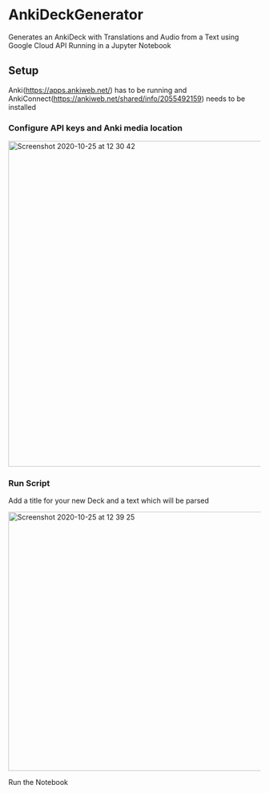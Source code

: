 # AnkiDeckGenerator
Generates an AnkiDeck with Translations and Audio from a Text using Google Cloud API
Running in a Jupyter Notebook

## Setup
Anki(https://apps.ankiweb.net/) has to be running and AnkiConnect(https://ankiweb.net/shared/info/2055492159) needs to be installed

### Configure API keys and Anki media location
<img width="650" alt="Screenshot 2020-10-25 at 12 30 42" src="https://user-images.githubusercontent.com/1200319/97105863-66400100-16be-11eb-8bd0-eefc6b677a96.png">


### Run Script
Add a title for your new Deck and a text which will be parsed

<img width="517" alt="Screenshot 2020-10-25 at 12 39 25" src="https://user-images.githubusercontent.com/1200319/97105976-26c5e480-16bf-11eb-8592-78274f255c0d.png">

Run the Notebook
